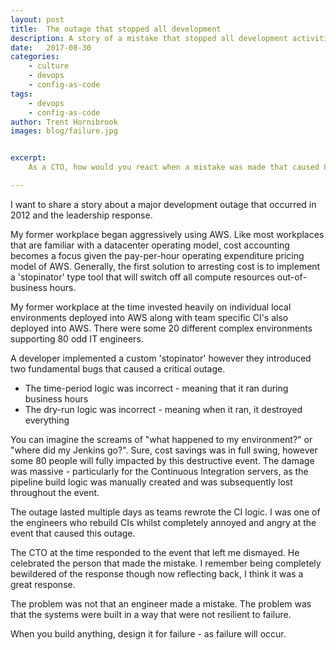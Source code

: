 ```yaml
---
layout: post
title:  The outage that stopped all development
description: A story of a mistake that stopped all development activities for days
date:   2017-08-30
categories:
    - culture
    - devops
    - config-as-code
tags:
    - devops
    - config-as-code
author: Trent Hornibrook
images: blog/failure.jpg


excerpt:
    As a CTO, how would you react when a mistake was made that caused 80 developers to stop working for two days?

---
```


I want to share a story about a major development outage that occurred in 2012 and the leadership response.

My former workplace began aggressively using AWS. Like most workplaces that are familiar with a datacenter operating model, cost accounting becomes a focus given the pay-per-hour operating expenditure pricing model of AWS. Generally, the first solution to arresting cost is to implement a 'stopinator' type tool that will switch off all compute resources out-of-business hours.

My former workplace at the time invested heavily on individual local environments deployed into AWS along with team specific CI's also deployed into AWS. There were some 20 different complex environments supporting 80 odd IT engineers.

A developer implemented a custom 'stopinator' however they introduced two fundamental bugs that caused a critical outage.

* The time-period logic was incorrect - meaning that it ran during business hours
* The dry-run logic was incorrect - meaning when it ran, it destroyed everything

You can imagine the screams of "what happened to my environment?" or "where did my Jenkins go?". Sure, cost savings was in full swing, however some 80 people will fully impacted by this destructive event. The damage was massive - particularly for the Continuous Integration servers, as the pipeline build logic was manually created and was subsequently lost throughout the event.

The outage lasted multiple days as teams rewrote the CI logic. I was one of the engineers who rebuild CIs whilst completely annoyed and angry at the event that caused this outage.

The CTO at the time responded to the event that left me dismayed. He celebrated the person that made the mistake. I remember being completely bewildered of the response though now reflecting back, I think it was a great response.

The problem was not that an engineer made a mistake. The problem was that the systems were built in a way that were not resilient to failure.

When you build anything, design it for failure - as failure will occur.
